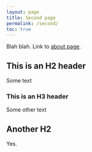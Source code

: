 ```yaml
---
layout: page
title: Second page
permalink: /second/
toc: true
---
```


Blah blah. Link to [about page](about.md).

## This is an H2 header

Some text

### This is an H3 header

Some other text

## Another H2

Yes.
